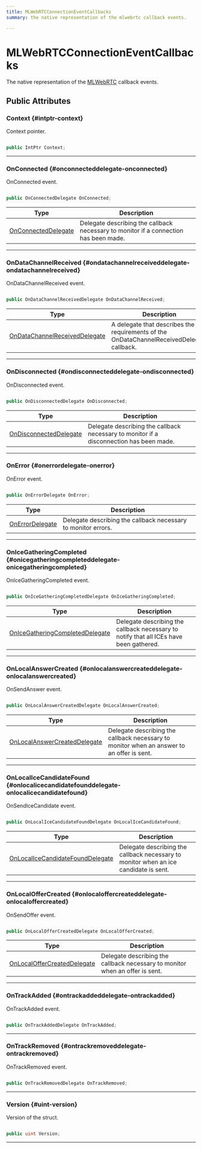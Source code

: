 ```yaml
---
title: MLWebRTCConnectionEventCallbacks
summary: the native representation of the mlwebrtc callback events. 

---
```


# MLWebRTCConnectionEventCallbacks




The native representation of the [MLWebRTC](/versioned_docs/version-31-Aug-2023/unity-api/api/UnityEngine.XR.MagicLeap/MLWebRTC/UnityEngine.XR.MagicLeap.MLWebRTC.md) callback events.   





## Public Attributes

### Context {#intptr-context}

Context pointer. 

```csharp

public IntPtr Context;

```






-----------

### OnConnected {#onconnecteddelegate-onconnected}

OnConnected event. 

```csharp

public OnConnectedDelegate OnConnected;

```

| Type | Description  | 
|--|--|
| [OnConnectedDelegate](/versioned_docs/version-31-Aug-2023/unity-api/api/UnityEngine.XR.MagicLeap/MLWebRTC/PeerConnection/UnityEngine.XR.MagicLeap.MLWebRTC.PeerConnection.md#delegate-void-onconnecteddelegate) | Delegate describing the callback necessary to monitor if a connection has been made.  |





-----------

### OnDataChannelReceived {#ondatachannelreceiveddelegate-ondatachannelreceived}

OnDataChannelReceived event. 

```csharp

public OnDataChannelReceivedDelegate OnDataChannelReceived;

```

| Type | Description  | 
|--|--|
| [OnDataChannelReceivedDelegate](/versioned_docs/version-31-Aug-2023/unity-api/api/UnityEngine.XR.MagicLeap/MLWebRTC/PeerConnection/UnityEngine.XR.MagicLeap.MLWebRTC.PeerConnection.md#delegate-void-ondatachannelreceiveddelegate) | A delegate that describes the requirements of the OnDataChannelReceivedDelegate callback.  |





-----------

### OnDisconnected {#ondisconnecteddelegate-ondisconnected}

OnDisconnected event. 

```csharp

public OnDisconnectedDelegate OnDisconnected;

```

| Type | Description  | 
|--|--|
| [OnDisconnectedDelegate](/versioned_docs/version-31-Aug-2023/unity-api/api/UnityEngine.XR.MagicLeap/MLWebRTC/PeerConnection/UnityEngine.XR.MagicLeap.MLWebRTC.PeerConnection.md#delegate-void-ondisconnecteddelegate) | Delegate describing the callback necessary to monitor if a disconnection has been made.  |





-----------

### OnError {#onerrordelegate-onerror}

OnError event. 

```csharp

public OnErrorDelegate OnError;

```

| Type | Description  | 
|--|--|
| [OnErrorDelegate](/versioned_docs/version-31-Aug-2023/unity-api/api/UnityEngine.XR.MagicLeap/MLWebRTC/PeerConnection/UnityEngine.XR.MagicLeap.MLWebRTC.PeerConnection.md#delegate-void-onerrordelegate) | Delegate describing the callback necessary to monitor errors.  |





-----------

### OnIceGatheringCompleted {#onicegatheringcompleteddelegate-onicegatheringcompleted}

OnIceGatheringCompleted event. 

```csharp

public OnIceGatheringCompletedDelegate OnIceGatheringCompleted;

```

| Type | Description  | 
|--|--|
| [OnIceGatheringCompletedDelegate](/versioned_docs/version-31-Aug-2023/unity-api/api/UnityEngine.XR.MagicLeap/MLWebRTC/PeerConnection/UnityEngine.XR.MagicLeap.MLWebRTC.PeerConnection.md#delegate-void-onicegatheringcompleteddelegate) | Delegate describing the callback necessary to notify that all ICEs have been gathered.  |





-----------

### OnLocalAnswerCreated {#onlocalanswercreateddelegate-onlocalanswercreated}

OnSendAnswer event. 

```csharp

public OnLocalAnswerCreatedDelegate OnLocalAnswerCreated;

```

| Type | Description  | 
|--|--|
| [OnLocalAnswerCreatedDelegate](/versioned_docs/version-31-Aug-2023/unity-api/api/UnityEngine.XR.MagicLeap/MLWebRTC/PeerConnection/UnityEngine.XR.MagicLeap.MLWebRTC.PeerConnection.md#delegate-void-onlocalanswercreateddelegate) | Delegate describing the callback necessary to monitor when an answer to an offer is sent.  |





-----------

### OnLocalIceCandidateFound {#onlocalicecandidatefounddelegate-onlocalicecandidatefound}

OnSendIceCandidate event. 

```csharp

public OnLocalIceCandidateFoundDelegate OnLocalIceCandidateFound;

```

| Type | Description  | 
|--|--|
| [OnLocalIceCandidateFoundDelegate](/versioned_docs/version-31-Aug-2023/unity-api/api/UnityEngine.XR.MagicLeap/MLWebRTC/PeerConnection/UnityEngine.XR.MagicLeap.MLWebRTC.PeerConnection.md#delegate-void-onlocalicecandidatefounddelegate) | Delegate describing the callback necessary to monitor when an ice candidate is sent.  |





-----------

### OnLocalOfferCreated {#onlocaloffercreateddelegate-onlocaloffercreated}

OnSendOffer event. 

```csharp

public OnLocalOfferCreatedDelegate OnLocalOfferCreated;

```

| Type | Description  | 
|--|--|
| [OnLocalOfferCreatedDelegate](/versioned_docs/version-31-Aug-2023/unity-api/api/UnityEngine.XR.MagicLeap/MLWebRTC/PeerConnection/UnityEngine.XR.MagicLeap.MLWebRTC.PeerConnection.md#delegate-void-onlocaloffercreateddelegate) | Delegate describing the callback necessary to monitor when an offer is sent.  |





-----------

### OnTrackAdded {#ontrackaddeddelegate-ontrackadded}

OnTrackAdded event. 

```csharp

public OnTrackAddedDelegate OnTrackAdded;

```






-----------

### OnTrackRemoved {#ontrackremoveddelegate-ontrackremoved}

OnTrackRemoved event. 

```csharp

public OnTrackRemovedDelegate OnTrackRemoved;

```






-----------

### Version {#uint-version}

Version of the struct. 

```csharp

public uint Version;

```






-----------



